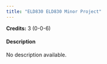 ```yaml
---
title: "ELD830 ELD830 Minor Project"
---
```

**Credits:** 3 (0-0-6)

#### Description
No description available.